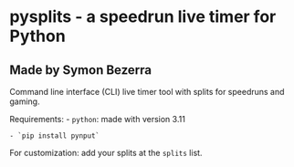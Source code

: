 # pysplits - a speedrun live timer for Python
## Made by Symon Bezerra

Command line interface (CLI) live timer tool with splits for speedruns and gaming.

Requirements:
	- `python`: made with version 3.11

	- `pip install pynput`

For customization: add your splits at the `splits` list.
